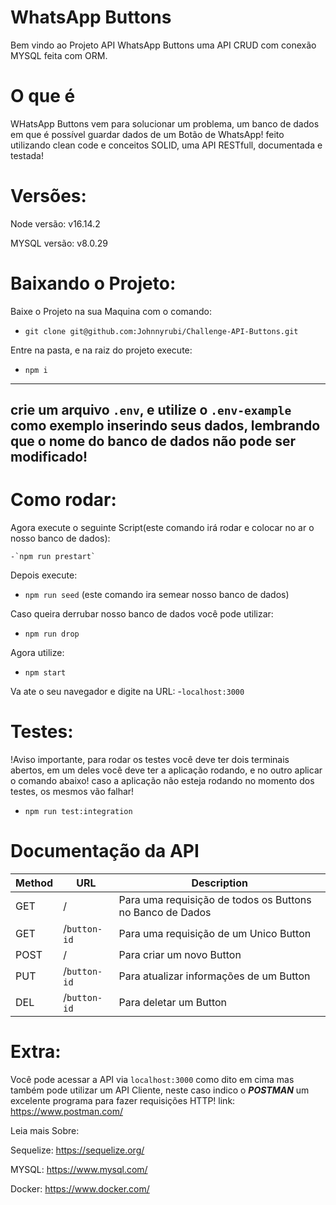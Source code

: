 # WhatsApp Buttons

Bem vindo ao Projeto API WhatsApp Buttons uma API CRUD com conexão MYSQL feita com ORM.

# O que é

WHatsApp Buttons vem para solucionar um problema, um banco de dados em que é possível guardar dados de um Botão de WhatsApp!
feito utilizando clean code e conceitos SOLID, uma API RESTfull, documentada e testada!

# Versões:
Node versão: v16.14.2

MYSQL versão: v8.0.29 


# Baixando o Projeto:
Baixe o Projeto na sua Maquina com o comando:
   - `git clone git@github.com:Johnnyrubi/Challenge-API-Buttons.git`
 
Entre na pasta, e na raiz do projeto execute:
  - `npm i`


----
crie um arquivo `.env`, e utilize o `.env-example` como exemplo inserindo seus dados, 
lembrando que o nome do banco de dados não pode ser modificado!
---


# Como rodar:
Agora execute o seguinte Script(este comando irá rodar e colocar no ar o nosso banco de dados):

    -`npm run prestart`
Depois execute:
  - `npm run seed`
(este comando ira semear nosso banco de dados)

Caso queira derrubar nosso banco de dados você pode utilizar:
   - `npm run drop`

Agora utilize:
 - `npm start`

Va ate o seu navegador e digite na URL:
  -`localhost:3000`

# Testes:
!Aviso importante, para rodar os testes você deve ter dois terminais abertos, em um deles você deve ter a aplicação rodando, e no outro aplicar o comando abaixo!
caso a aplicação não esteja rodando no momento dos testes, os mesmos vão falhar!
- `npm run test:integration`

# Documentação da API

| Method | URL | Description |
| ------ | --- | ----------- |
| GET   | / | Para uma requisição de todos os Buttons no Banco de Dados |
| GET   | /`button-id` | Para uma requisição de um Unico Button |
| POST  | / | Para criar um novo Button |
| PUT   | /`button-id` | Para atualizar informações de um Button |
| DEL   | /`button-id` | Para deletar um Button |

# Extra:
Você pode acessar a API via `localhost:3000` como dito em cima mas também pode 
utilizar um API Cliente, neste caso indico o ***POSTMAN*** um excelente programa para fazer requisições HTTP!
link: https://www.postman.com/

Leia mais Sobre:

Sequelize: https://sequelize.org/

MYSQL: https://www.mysql.com/

Docker: https://www.docker.com/
